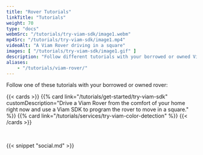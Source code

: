 ```yaml
---
title: "Rover Tutorials"
linkTitle: "Tutorials"
weight: 70
type: "docs"
webmSrc: "/tutorials/try-viam-sdk/image1.webm"
mp4Src: "/tutorials/try-viam-sdk/image1.mp4"
videoAlt: "A Viam Rover driving in a square"
images: [ "/tutorials/try-viam-sdk/image1.gif" ]
description: "Follow different tutorials with your borrowed or owned Viam Rover."
aliases:
    - "/tutorials/viam-rover/"
---
```


<div>
<p>Follow one of these tutorials with your borrowed or owned rover:</p>
</div>

{{< cards >}}
    {{% card link="/tutorials/get-started/try-viam-sdk" customDescription="Drive a Viam Rover from the comfort of your home right now and use a Viam SDK to program the rover to move in a square." %}}
    {{% card link="/tutorials/services/try-viam-color-detection" %}}
{{< /cards >}}

<br>

{{< snippet "social.md" >}}
